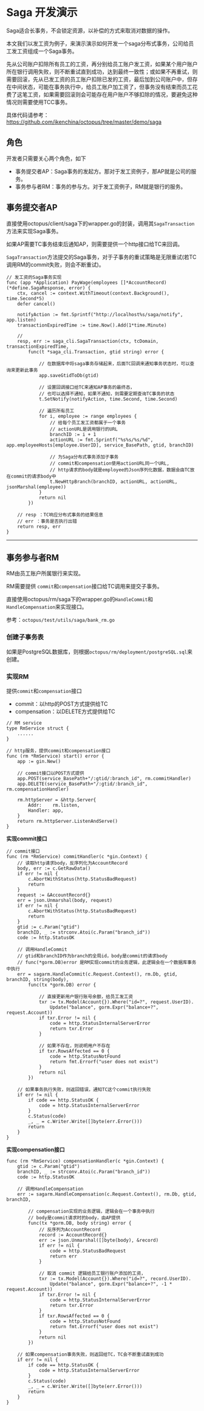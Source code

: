 # Saga 开发演示



Saga适合长事务，不会锁定资源，以补偿的方式来取消对数据的操作。

本文我们以发工资为例子，来演示演示如何开发一个saga分布式事务，公司给员工发工资组成一个Saga事务。

先从公司账户扣除所有员工的工资，再分别给员工账户发工资，如果某个用户账户所在银行调用失败，则不断重试直到成功，达到最终一致性；或如果不再重试，则需要回滚，先从已发工资的员工账户扣除已发的工资，最后加到公司账户中，但存在中间状态，可能在事务执行中，给员工账户加工资了，但事务没有结束而员工花费了这笔工资，如果需要回滚则会可能存在用户账户不够扣除的情况，要避免这种情况则需要使用TCC事务。



具体代码请参考：https://github.com/ikenchina/octopus/tree/master/demo/saga



## 角色

开发者只需要关心两个角色，如下

- 事务提交者AP：Saga事务的发起方。那对于发工资例子，那AP就是公司的服务。
- 事务参与者RM：事务的参与方。对于发工资例子，RM就是银行的服务。





## 事务提交者AP

直接使用octopus/client/saga下的wrapper.go的封装，调用其`SagaTransaction`方法来实现Saga事务。

如果AP需要TC事务结束后通知AP，则需要提供一个http接口给TC来回调。

`SagaTransaction`方法提交的Saga事务，对于子事务的重试策略是无限重试(若TC调用RM的commit失败，则会不断重试)。

```
// 发工资的Saga事务实现
func (app *Application) PayWage(employees []*AccountRecord) (*define.SagaResponse, error) {
	ctx, cancel := context.WithTimeout(context.Background(), time.Second*5)
	defer cancel()

	notifyAction := fmt.Sprintf("http://localhost%s/saga/notify", app.listen)
	transactionExpiredTime := time.Now().Add(1*time.Minute)

	//
	resp, err := saga_cli.SagaTransaction(ctx, tcDomain, transactionExpiredTime,
		func(t *saga_cli.Transaction, gtid string) error {

			// 在数据库中将saga事务存储起来，后面TC回调来通知事务状态时，可以查询来更新此事务
			app.saveGtidToDb(gtid)

			// 设置回调接口给TC来通知AP事务的最终态，
			// 也可以选择不通知，如果不通知，则需要定期查询TC事务的状态
			t.SetNotify(notifyAction, time.Second, time.Second)

			// 遍历所有员工
			for i, employee := range employees {
				// 给每个员工发工资都属于一个事务
				// actionURL是调用银行的URL
				branchID := i + 1
				actionURL := fmt.Sprintf("%s%s/%s/%d", app.employeeHosts[employee.UserID], service_BasePath, gtid, branchID)
				
				// 为Saga分布式事务添加子事务
				// commit和compensation使用actionURL同一个URL, 
				// http请求的body就是employee的Json序列化数据，数据会由TC放在commit的请求body中
				t.NewHttpBranch(branchID, actionURL, actionURL, jsonMarshal(employee))
			}
			return nil
		})
		
	// resp ：TC响应分布式事务的结果信息
	// err ：事务是否执行出错
	return resp, err
}
```


---


## 事务参与者RM

RM由员工账户所属银行来实现。

RM需要提供 `commit`和`compensation`接口给TC调用来提交子事务。

直接使用octopus/rm/saga下的wrapper.go的`HandleCommit`和`HandleCompensation`来实现接口。

参考：`octopus/test/utils/saga/bank_rm.go`



### 创建子事务表

如果是PostgreSQL数据库，则根据`octopus/rm/deployment/postgreSQL.sql`来创建。



### 实现RM



提供`commit`和`compensation`接口

- commit：以http的POST方式提供给TC
- compensation：以DELETE方式提供给TC

```
// RM service
type RmService struct {
	......
}

// http服务，提供commit和compensation接口
func (rm *RmService) start() error {
	app := gin.New()
	
	// commit接口以POST方式提供
	app.POST(service_BasePath+"/:gtid/:branch_id", rm.commitHandler)
	app.DELETE(service_BasePath+"/:gtid/:branch_id", rm.compensationHandler)
	
	rm.httpServer = &http.Server{
		Addr:    rm.listen,
		Handler: app,
	}
	return rm.httpServer.ListenAndServe()
}
```



**实现commit接口**

```
// commit接口
func (rm *RmService) commitHandler(c *gin.Context) {
	// 读取http请求body，反序列化为AccountRecord
	body, err := c.GetRawData()
	if err != nil {
		c.AbortWithStatus(http.StatusBadRequest)
		return
	}
	request := &AccountRecord{}
	err = json.Unmarshal(body, request)
	if err != nil {
		c.AbortWithStatus(http.StatusBadRequest)
		return
	}
	gtid := c.Param("gtid")
	branchID, _ := strconv.Atoi(c.Param("branch_id"))
	code := http.StatusOK

	// 调用HandleCommit
	// gtid和branchID作为branch的全局id，body是commit的请求body
	// func(*gorm.DB)error 是RM实现commit的业务逻辑，此逻辑会在一个数据库事务中执行
	err = sagarm.HandleCommit(c.Request.Context(), rm.Db, gtid, branchID, string(body),
		func(tx *gorm.DB) error {
		
			// 直接更新用户银行账号余额，给员工发工资
			txr := tx.Model(Account{}).Where("id=?", request.UserID).
				Update("balance", gorm.Expr("balance+?", request.Account))
			if txr.Error != nil {
				code = http.StatusInternalServerError
				return txr.Error
			}
			
			// 如果不存在，则说明用户不存在
			if txr.RowsAffected == 0 {
				code = http.StatusNotFound
				return fmt.Errorf("user does not exist")
			}
			return nil
		})
	
	// 如果事务执行失败，则返回错误，通知TC这个commit执行失败
	if err != nil {
		if code == http.StatusOK {
			code = http.StatusInternalServerError
		}
		c.Status(code)
		_, _ = c.Writer.Write([]byte(err.Error()))
		return
	}
}
```



**实现compensation接口**

```
func (rm *RmService) compensationHandler(c *gin.Context) {
	gtid := c.Param("gtid")
	branchID, _ := strconv.Atoi(c.Param("branch_id"))
	code := http.StatusOK

	// 调用HandleCompensation
	err := sagarm.HandleCompensation(c.Request.Context(), rm.Db, gtid, branchID,
	
		// compensation实现的业务逻辑，逻辑会在一个事务中执行
		// body是commit请求时的body，由AP提供
		func(tx *gorm.DB, body string) error {
			// 反序列为AccountRecord
			record := AccountRecord{}
			err := json.Unmarshal([]byte(body), &record)
			if err != nil {
				code = http.StatusBadRequest
				return err
			}
			
			// 取消 commit 逻辑给员工银行账户添加的工资，
			txr := tx.Model(Account{}).Where("id=?", record.UserID).
				Update("balance", gorm.Expr("balance+?", -1 * request.Account))
			if txr.Error != nil {
				code = http.StatusInternalServerError
				return txr.Error
			}
			if txr.RowsAffected == 0 {
				code = http.StatusNotFound
				return fmt.Errorf("user does not exist")
			}
			return nil
		})

	// 如果compensation事务失败，则返回给TC，TC会不断重试直到成功
	if err != nil {
		if code == http.StatusOK {
			code = http.StatusInternalServerError
		}
		c.Status(code)
		_, _ = c.Writer.Write([]byte(err.Error()))
		return
	}
}
```
